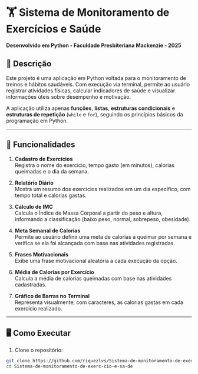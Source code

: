 # 🏋️ Sistema de Monitoramento de Exercícios e Saúde

**Desenvolvido em Python - Faculdade Presbiteriana Mackenzie - 2025**

## 📌 Descrição

Este projeto é uma aplicação em Python voltada para o monitoramento de treinos e hábitos saudáveis. Com execução via terminal, permite ao usuário registrar atividades físicas, calcular indicadores de saúde e visualizar informações úteis sobre desempenho e motivação.

A aplicação utiliza apenas **funções**, **listas**, **estruturas condicionais** e **estruturas de repetição** (`while` e `for`), seguindo os princípios básicos da programação em Python.

---

## 🎯 Funcionalidades

1. **Cadastro de Exercícios**  
   Registra o nome do exercício, tempo gasto (em minutos), calorias queimadas e o dia da semana.

2. **Relatório Diário**  
   Mostra um resumo dos exercícios realizados em um dia específico, com tempo total e calorias gastas.

3. **Cálculo de IMC**  
   Calcula o Índice de Massa Corporal a partir do peso e altura, informando a classificação (baixo peso, normal, sobrepeso, obesidade).

4. **Meta Semanal de Calorias**  
   Permite ao usuário definir uma meta de calorias a queimar por semana e verifica se ela foi alcançada com base nas atividades registradas.

5. **Frases Motivacionais**  
   Exibe uma frase motivacional aleatória a cada execução da opção.

6. **Média de Calorias por Exercício**  
   Calcula a média de calorias queimadas com base nas atividades cadastradas.

7. **Gráfico de Barras no Terminal**  
   Representa visualmente, com caracteres, as calorias gastas em cada exercício realizado.

---

## 🖥️ Como Executar

1. Clone o repositório:

```bash
git clone https://github.com/riquezlvs/Sistema-de-monitoramento-de-exerc-cio-e-sa-de.git
cd Sistema-de-monitoramento-de-exerc-cio-e-sa-de
